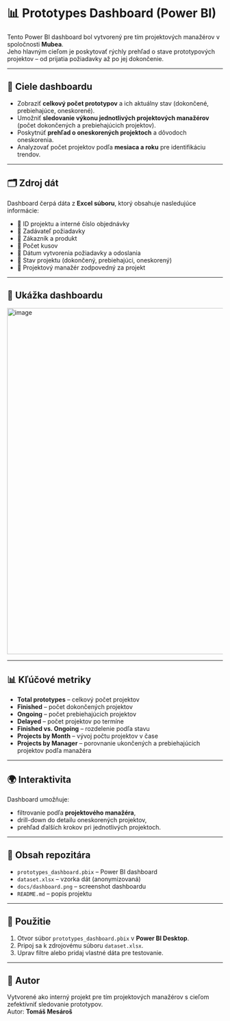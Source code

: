 # 📊 Prototypes Dashboard (Power BI)

Tento Power BI dashboard bol vytvorený pre tím projektových manažérov v spoločnosti **Mubea**.  
Jeho hlavným cieľom je poskytovať rýchly prehľad o stave prototypových projektov – od prijatia požiadavky až po jej dokončenie.

---

## 🎯 Ciele dashboardu
- Zobraziť **celkový počet prototypov** a ich aktuálny stav (dokončené, prebiehajúce, oneskorené).
- Umožniť **sledovanie výkonu jednotlivých projektových manažérov** (počet dokončených a prebiehajúcich projektov).
- Poskytnúť **prehľad o oneskorených projektoch** a dôvodoch oneskorenia.
- Analyzovať počet projektov podľa **mesiaca a roku** pre identifikáciu trendov.

---

## 🗂 Zdroj dát
Dashboard čerpá dáta z **Excel súboru**, ktorý obsahuje nasledujúce informácie:
- 🔹 ID projektu a interné číslo objednávky  
- 🔹 Zadávateľ požiadavky  
- 🔹 Zákazník a produkt  
- 🔹 Počet kusov  
- 🔹 Dátum vytvorenia požiadavky a odoslania  
- 🔹 Stav projektu (dokončený, prebiehajúci, oneskorený)  
- 🔹 Projektový manažér zodpovedný za projekt  

---

## 📸 Ukážka dashboardu

<img width="1441" height="808" alt="image" src="https://github.com/user-attachments/assets/9c465187-6bc8-4e38-a4eb-a5d5bbd7889f" />

---

## 📊 Kľúčové metriky
- **Total prototypes** – celkový počet projektov  
- **Finished** – počet dokončených projektov  
- **Ongoing** – počet prebiehajúcich projektov  
- **Delayed** – počet projektov po termíne  
- **Finished vs. Ongoing** – rozdelenie podľa stavu  
- **Projects by Month** – vývoj počtu projektov v čase  
- **Projects by Manager** – porovnanie ukončených a prebiehajúcich projektov podľa manažéra  

---

## 🌍 Interaktivita
Dashboard umožňuje:
- filtrovanie podľa **projektového manažéra**,  
- drill-down do detailu oneskorených projektov,  
- prehľad ďalších krokov pri jednotlivých projektoch.  

---

## 📂 Obsah repozitára
- `prototypes_dashboard.pbix` – Power BI dashboard  
- `dataset.xlsx` – vzorka dát (anonymizovaná)  
- `docs/dashboard.png` – screenshot dashboardu  
- `README.md` – popis projektu  

---

## 🚀 Použitie
1. Otvor súbor `prototypes_dashboard.pbix` v **Power BI Desktop**.  
2. Pripoj sa k zdrojovému súboru `dataset.xlsx`.  
3. Uprav filtre alebo pridaj vlastné dáta pre testovanie.  

---

## 📌 Autor
Vytvorené ako interný projekt pre tím projektových manažérov s cieľom zefektívniť sledovanie prototypov.  
Autor: **Tomáš Mesároš**
